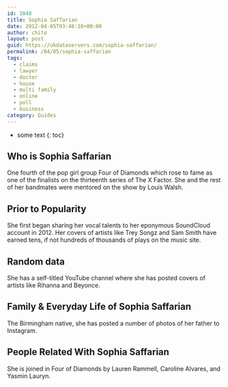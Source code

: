 ```yaml
---
id: 1048
title: Sophia Saffarian
date: 2012-04-05T03:48:18+00:00
author: chito
layout: post
guid: https://ukdataservers.com/sophia-saffarian/
permalink: /04/05/sophia-saffarian
tags:
  - claims
  - lawyer
  - doctor
  - house
  - multi family
  - online
  - poll
  - business
category: Guides
---
```


* some text
{: toc}
          
          
## Who is  Sophia Saffarian
                  
                  
                  
One fourth of the pop girl group Four of Diamonds which rose to fame as one of the finalists on the thirteenth series of The X Factor. She and the rest of her bandmates were mentored on the show by Louis Walsh.
                  
                
                
                
## Prior to Popularity 
                  
                  
                  
She first began sharing her vocal talents to her eponymous SoundCloud account in 2012. Her covers of artists like Trey Songz and Sam Smith have earned tens, if not hundreds of thousands of plays on the music site.
                  
                
                
                
## Random data 
                  
                  
                  
She has a self-titled YouTube channel where she has posted covers of artists like Rihanna and Beyonce.
                  
                
                
                
## Family & Everyday Life of Sophia Saffarian
                  
                  
                  
The Birmingham native, she has posted a number of photos of her father to Instagram.
                  
                
                
                
## People Related With  Sophia Saffarian
                  
                  
                  
She is joined in Four of Diamonds by Lauren Rammell, Caroline Alvares, and Yasmin Lauryn. 
                  
                
              
            
          
          
          
    
    
  
